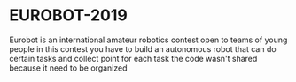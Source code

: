 # EUROBOT-2019
Eurobot is an international amateur robotics contest open to teams of young people   in this contest you have to build an autonomous robot that can do certain tasks and collect point for each task
the code wasn't shared because it need to be organized

